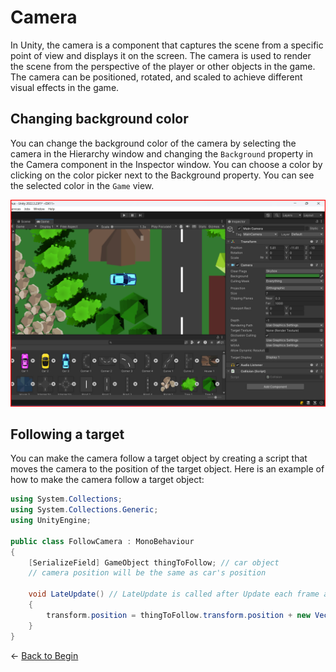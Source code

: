 # Camera

In Unity, the camera is a component that captures the scene from a specific point of view and displays it on the screen. The camera is used to render the scene from the perspective of the player or other objects in the game. The camera can be positioned, rotated, and scaled to achieve different visual effects in the game.

## Changing background color

You can change the background color of the camera by selecting the camera in the Hierarchy window and changing the `Background` property in the Camera component in the Inspector window. You can choose a color by clicking on the color picker next to the Background property. You can see the selected color in the `Game` view.

![Changing background color](./camera_bg.png)

## Following a target

You can make the camera follow a target object by creating a script that moves the camera to the position of the target object. Here is an example of how to make the camera follow a target object:

```csharp
using System.Collections;
using System.Collections.Generic;
using UnityEngine;

public class FollowCamera : MonoBehaviour
{
    [SerializeField] GameObject thingToFollow; // car object
    // camera position will be the same as car's position

    void LateUpdate() // LateUpdate is called after Update each frame and it is used to adjust the camera's position after the target Object position has been updated
    {
        transform.position = thingToFollow.transform.position + new Vector3(0, 0, -10);
    }
}
```

&larr; [Back to Begin](./README.md)